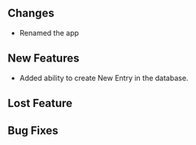 ## Changes

- Renamed the app

## New Features

- Added ability to create New Entry in the database.

## Lost Feature

## Bug Fixes
